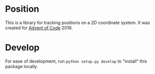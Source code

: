 # Position

This is a library for tracking positions on a 2D coordinate system. It was created for [Advent of Code](https://adventofcode.com/) 2019.

# Develop

For ease of development, run `python setup.py develop` to "install" this package locally.
